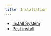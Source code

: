 ```yaml
---
title: Installation
---
```


- [Install System](/uc-doc/installation/install-system)
- [Post install](/uc-doc/installation/postinstall)
